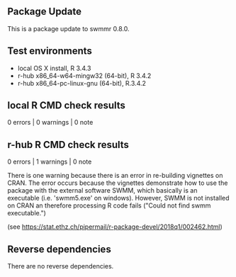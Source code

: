 ## Package Update

This is a package update to swmmr 0.8.0.

## Test environments
* local OS X install, R 3.4.3
* r-hub x86_64-w64-mingw32 (64-bit), R 3.4.2
* r-hub x86_64-pc-linux-gnu (64-bit), R.3.4.2

## local R CMD check results

0 errors | 0 warnings | 0 note

## r-hub R CMD check results

0 errors | 1 warnings | 0 note

There is one warning because there is an error in re-building vignettes on CRAN.
The error occurs because the vignettes demonstrate how to use the package with 
the external software SWMM, which basically is an executable (i.e. 'swmm5.exe' 
on windows). However, SWMM is not installed on CRAN an therefore processing R 
code fails ("Could not find swmm executable.")

(see https://stat.ethz.ch/pipermail/r-package-devel/2018q1/002462.html)

## Reverse dependencies

There are no reverse dependencies.